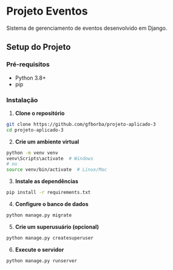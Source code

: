 # Projeto Eventos

Sistema de gerenciamento de eventos desenvolvido em Django.

## Setup do Projeto

### Pré-requisitos
- Python 3.8+
- pip

### Instalação

1. **Clone o repositório**
```bash
git clone https://github.com/gfborba/projeto-aplicado-3
cd projeto-aplicado-3
```

2. **Crie um ambiente virtual**
```bash
python -m venv venv
venv\Scripts\activate  # Windows
# ou
source venv/bin/activate  # Linux/Mac
```

3. **Instale as dependências**
```bash
pip install -r requirements.txt
```

4. **Configure o banco de dados**
```bash
python manage.py migrate
```

5. **Crie um superusuário (opcional)**
```bash
python manage.py createsuperuser
```

6. **Execute o servidor**
```bash
python manage.py runserver
```